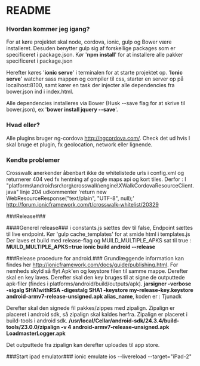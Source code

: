 # README #

### Hvordan kommer jeg igang? ###
For at køre projektet skal node, cordova, ionic, gulp og Bower være installeret. 
Desuden benytter gulp sig af forskellige packages som er specificeret i package.json. Kør '**npm install**' for at installere alle pakker specificeret i package.json

Herefter køres '**ionic serve**' i terminalen for at starte projektet op.
'**Ionic serve**'  watcher sass mappen og compiler til css, starter en server op på localhost:8100, samt kører en task der injecter alle dependencies fra bower.json ind i index.html.

Alle dependencies installeres via Bower (Husk --save flag for at skrive til bower.json), ex '**bower install jquery --save**'.

### Hvad eller? ###
Alle plugins bruger ng-cordova http://ngcordova.com/. Check det ud hvis I skal bruge et plugin, fx geolocation, network eller lignende.

### Kendte problemer ###
Crosswalk anerkender åbenbart ikke de whitelistede urls i config.xml og returnerer 404 ved fx hentning af google maps api og kort tiles. Derfor :
I \"platforms\android\src\org\crosswalk\engine\XWalkCordovaResourceClient.java" linje 204 udkommenter 'return new WebResourceResponse("text/plain", "UTF-8", null);' 
 http://forum.ionicframework.com/t/crosswalk-whitelist/20329

###Release###

####Generel release###
i constants.js sættes dev til false, Endpoint sættes til live endpoint.
Kør 'gulp cache_templates' for at smide html i templates.js
Der laves et build med release-flag og MUILD_MULTIPLE_APKS sat til true : **MUILD_MULTIPLE_APKS=true ionic build android --release**


###Release procedure for android.###
Grundlæggende information kan findes her http://ionicframework.com/docs/guide/publishing.html.
For nemheds skyld så flyt Apk'en og keystore filen til samme mappe.
Derefter skal en key laves. Derefter skal den key bruges til at signe de outputtede apk-filer (findes i platforms/android/build/outputs/apk).
**jarsigner -verbose -sigalg SHA1withRSA -digestalg SHA1 -keystore my-release-key.keystore android-armv7-release-unsigned.apk alias_name**, koden er : Tjunadk

Derefter skal den signede fil pakkes/zippes med zipalign. Zipalign er placeret i android sdk, så zipalign skal kaldes herfra. Zipalign er placeret i build-tools i android sdk.
**/usr/local/Cellar/android-sdk/24.3.4/build-tools/23.0.0/zipalign -v 4 android-armv7-release-unsigned.apk LoadmasterLogger.apk**

Det outputtede fra zipalign kan derefter uploades til app store.



###Start ipad emulator###
 ionic emulate ios --livereload --target="iPad-2"
